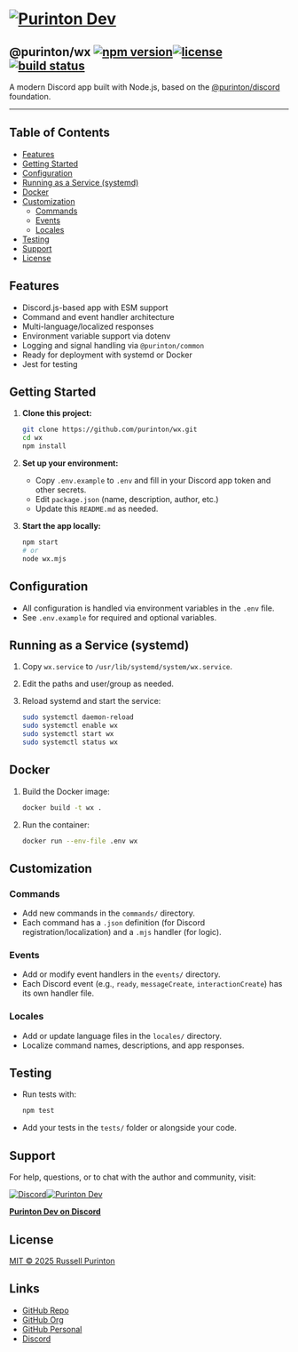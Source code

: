 # [![Purinton Dev](https://purinton.us/logos/brand.png)](https://discord.gg/QSBxQnX7PF)

## @purinton/wx [![npm version](https://img.shields.io/npm/v/@purinton/wx.svg)](https://www.npmjs.com/package/@purinton/wx)[![license](https://img.shields.io/github/license/purinton/wx.svg)](LICENSE)[![build status](https://github.com/purinton/wx/actions/workflows/nodejs.yml/badge.svg)](https://github.com/purinton/wx/actions)

A modern Discord app built with Node.js, based on the [@purinton/discord](https://github.com/purinton/discord) foundation.

---

## Table of Contents

- [Features](#features)
- [Getting Started](#getting-started)
- [Configuration](#configuration)
- [Running as a Service (systemd)](#running-as-a-service-systemd)
- [Docker](#docker)
- [Customization](#customization)
  - [Commands](#commands)
  - [Events](#events)
  - [Locales](#locales)
- [Testing](#testing)
- [Support](#support)
- [License](#license)

## Features

- Discord.js-based app with ESM support
- Command and event handler architecture
- Multi-language/localized responses
- Environment variable support via dotenv
- Logging and signal handling via `@purinton/common`
- Ready for deployment with systemd or Docker
- Jest for testing

## Getting Started

1. **Clone this project:**

   ```bash
   git clone https://github.com/purinton/wx.git
   cd wx
   npm install
   ```

2. **Set up your environment:**
   - Copy `.env.example` to `.env` and fill in your Discord app token and other secrets.
   - Edit `package.json` (name, description, author, etc.)
   - Update this `README.md` as needed.

3. **Start the app locally:**

   ```bash
   npm start
   # or
   node wx.mjs
   ```

## Configuration

- All configuration is handled via environment variables in the `.env` file.
- See `.env.example` for required and optional variables.

## Running as a Service (systemd)

1. Copy `wx.service` to `/usr/lib/systemd/system/wx.service`.
2. Edit the paths and user/group as needed.
3. Reload systemd and start the service:

   ```bash
   sudo systemctl daemon-reload
   sudo systemctl enable wx
   sudo systemctl start wx
   sudo systemctl status wx
   ```

## Docker

1. Build the Docker image:

   ```bash
   docker build -t wx .
   ```

2. Run the container:

   ```bash
   docker run --env-file .env wx
   ```

## Customization

### Commands

- Add new commands in the `commands/` directory.
- Each command has a `.json` definition (for Discord registration/localization) and a `.mjs` handler (for logic).

### Events

- Add or modify event handlers in the `events/` directory.
- Each Discord event (e.g., `ready`, `messageCreate`, `interactionCreate`) has its own handler file.

### Locales

- Add or update language files in the `locales/` directory.
- Localize command names, descriptions, and app responses.

## Testing

- Run tests with:

  ```bash
  npm test
  ```

- Add your tests in the `tests/` folder or alongside your code.

## Support

For help, questions, or to chat with the author and community, visit:

[![Discord](https://purinton.us/logos/discord_96.png)](https://discord.gg/QSBxQnX7PF)[![Purinton Dev](https://purinton.us/logos/purinton_96.png)](https://discord.gg/QSBxQnX7PF)

**[Purinton Dev on Discord](https://discord.gg/QSBxQnX7PF)**

## License

[MIT © 2025 Russell Purinton](LICENSE)

## Links

- [GitHub Repo](https://github.com/purinton/wx)
- [GitHub Org](https://github.com/purinton)
- [GitHub Personal](https://github.com/rpurinton)
- [Discord](https://discord.gg/QSBxQnX7PF)
